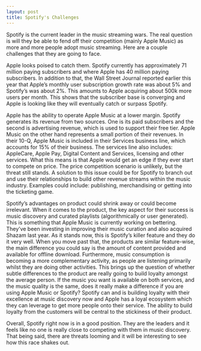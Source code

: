 ```yaml
---
layout: post
title: Spotify's Challenges
---
```


Spotify is the current leader in the music streaming wars. The real question is will they be able to fend off their competition (mainly Apple Music) as more and more people adopt music streaming. Here are a couple challenges that they are going to face.

Apple looks poised to catch them. Spotify currently has approximately 71 million paying subscribers and where Apple has 40 million paying subscribers. In addition to that, the Wall Street Journal reported earlier this year that Apple’s monthly user subscription growth rate was about 5% and Spotify’s was about 2%. This amounts to Apple acquiring about 500k more users per month. This shows that the subscriber base is converging and Apple is looking like they will eventually catch or surpass Spotify.

Apple has the ability to operate Apple Music at a lower margin. Spotify generates its revenue from two sources. One is its paid subscribers and the second is advertising revenue, which is used to support their free tier. Apple Music on the other hand represents a small portion of their revenues. In their 10-Q, Apple Music is included in their Services business line, which accounts for 15% of their business. The services line also includes: AppleCare, Apple Pay, Digital Content and Services, licensing and other services. What this means is that Apple would get an edge if they ever start to compete on price. The price competition scenario is unlikely, but the threat still stands. A solution to this issue could be for Spotify to branch out and use their relationships to build other revenue streams within the music industry. Examples could include: publishing, merchandising or getting into the ticketing game.

Spotify’s advantages on product could shrink away or could become irrelevant. When it comes to the product, the key aspect for their success is music discovery and curated playlists (algorithmically or user generated). This is something that Apple Music is currently working on bettering. They’ve been investing in improving their music curation and also acquired Shazam last year. As it stands now, this is Spotify’s killer feature and they do it very well. When you move past that, the products are similar feature-wise, the main difference you could say is the amount of content provided and available for offline download. Furthermore, music consumption is becoming a more complementary activity, as people are listening primarily whilst they are doing other activities. This brings up the question of whether subtle differences to the product are really going to build loyalty amongst the average person. If the music you want is available on both services, and the music quality is the same, does it really make a difference if you are using Apple Music or Spotify? Spotify can and is building loyalty with their excellence at music discovery now and Apple has a loyal ecosystem which they can leverage to get more people onto their service. The ability to build loyalty from the customers will be central to the stickiness of their product.

Overall, Spotify right now is in a good position. They are the leaders and it feels like no one is really close to competing with them in music discovery. That being said, there are threats looming and it will be interesting to see how this race shakes out.
